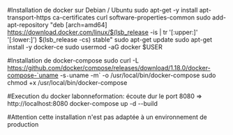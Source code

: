 #Installation de docker sur Debian / Ubuntu
sudo apt-get -y install  apt-transport-https ca-certificates curl  software-properties-common 
sudo add-apt-repository "deb [arch=amd64] https://download.docker.com/linux/$(lsb_release -is | tr '[:upper:]' '[:lower:]') $(lsb_release -cs) stable"
sudo apt-get update
sudo apt-get install -y docker-ce
sudo usermod -aG docker $USER

#Installation de docker-compose
sudo curl -L https://github.com/docker/compose/releases/download/1.18.0/docker-compose-`uname -s`-`uname -m` -o /usr/local/bin/docker-compose
sudo chmod +x /usr/local/bin/docker-compose

#Execution du docker labonneformation: écoute dur le port 8080 => http://localhost:8080
docker-compose up -d --build

#Attention cette installation n'est pas adaptée à un environnement de production

